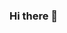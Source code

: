 ### Hi there 👋

<!--
**axaysd/axaysd** is a ✨ _special_ ✨ repository because its `README.md` (this file) appears on your GitHub profile.

Here are some ideas to get you started:

🔭 I’m currently working on Analytics related projects and Visualizations
- 🌱 I’m currently pursuing an MS in Business Analytics from Golden Gate University, San Francisco
- 👯 I’m looking to collaborate on Data Science Projects or Kaggle competitions
- 🤔 I’m looking for help with ...
- 💬 Ask me about ...
- 📫 How to reach me: linkedin.com/in/axaysd
- 😄 Pronouns: ...
- ⚡ Fun fact: ...
-->
